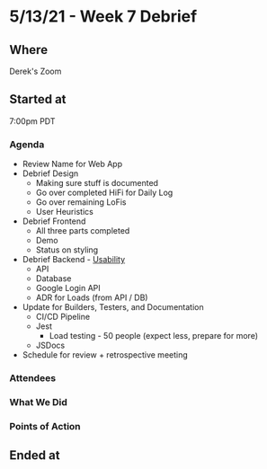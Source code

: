 # 5/13/21 - Week 7 Debrief

## Where
Derek's Zoom

## Started at
7:00pm PDT

### Agenda
- Review Name for Web App
- Debrief Design
  - Making sure stuff is documented
  - Go over completed HiFi for Daily Log
  - Go over remaining LoFis
  - User Heuristics
- Debrief Frontend
  - All three parts completed
  - Demo
  - Status on styling
- Debrief Backend - [Usability](usabilityhub.com)
  - API
  - Database
  - Google Login API
  - ADR for Loads (from API / DB)
- Update for Builders, Testers, and Documentation
  - CI/CD Pipeline
  - Jest
    - Load testing - 50 people (expect less, prepare for more)
  - JSDocs
- Schedule for review + retrospective meeting

### Attendees

### What We Did

### Points of Action

## Ended at